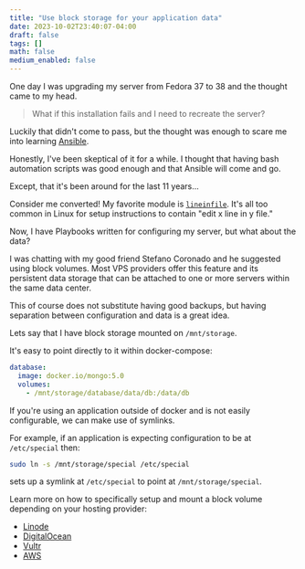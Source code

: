 ```yaml
---
title: "Use block storage for your application data"
date: 2023-10-02T23:40:07-04:00
draft: false
tags: []
math: false
medium_enabled: false
---
```


One day I was upgrading my server from Fedora 37 to 38 and the thought came to my head.

> What if this installation fails and I need to recreate the server?

Luckily that didn't come to pass, but the thought was enough to scare me into learning [Ansible](https://www.ansible.com/).

Honestly, I've been skeptical of it for a while. I thought that having bash automation scripts was good enough and that Ansible will come and go.

Except, that it's been around for the last 11 years...

Consider me converted! My favorite module is [`lineinfile`](https://docs.ansible.com/ansible/latest/collections/ansible/builtin/lineinfile_module.html). It's all too common in Linux for setup instructions to contain "edit x line in y file."

Now, I have Playbooks written for configuring my server, but what about the data?

I was chatting with my good friend Stefano Coronado and he suggested using block volumes. Most VPS providers offer this feature and its persistent data storage that can be attached to one or more servers within the same data center.

This of course does not substitute having good backups, but having separation between configuration and data is a great idea. 

Lets say that I have block storage mounted on `/mnt/storage`.

It's easy to point directly to it within docker-compose:

```yml
database:
  image: docker.io/mongo:5.0
  volumes:
    - /mnt/storage/database/data/db:/data/db
```

If you're using an application outside of docker and is not easily configurable, we can make use of symlinks.

For example, if an application is expecting configuration to be at `/etc/special` then:

```bash
sudo ln -s /mnt/storage/special /etc/special
```

sets up a symlink at `/etc/special` to point at `/mnt/storage/special`.

Learn more on how to specifically setup and mount a block volume depending on your hosting provider:

- [Linode](https://www.linode.com/docs/products/storage/block-storage/)
- [DigitalOcean](https://docs.digitalocean.com/products/volumes/)
- [Vultr](https://www.vultr.com/docs/block-storage)
- [AWS](https://aws.amazon.com/ebs/)
